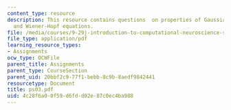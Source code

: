 ```yaml
---
content_type: resource
description: This resource contains questions  on properties of Gaussians,convolution,
  and Wiener-Hopf equations.
file: /media/courses/9-29j-introduction-to-computational-neuroscience-spring-2004/4c28f6a00f59d6fdd02e87c0ec4ba988_ps03.pdf
file_type: application/pdf
learning_resource_types:
- Assignments
ocw_type: OCWFile
parent_title: Assignments
parent_type: CourseSection
parent_uid: 20bbf2c9-77f1-bebb-8c9b-8aedf9842441
resourcetype: Document
title: ps03.pdf
uid: 4c28f6a0-0f59-d6fd-d02e-87c0ec4ba988
---
```

